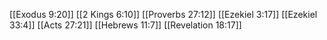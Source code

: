 [[Exodus 9:20]]
[[2 Kings 6:10]]
[[Proverbs 27:12]]
[[Ezekiel 3:17]]
[[Ezekiel 33:4]]
[[Acts 27:21]]
[[Hebrews 11:7]]
[[Revelation 18:17]]
